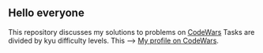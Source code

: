 ## Hello everyone
This repository discusses my solutions to problems on [CodeWars](https://www.codewars.com/)
Tasks are divided by kyu difficulty levels.
This --> [My profile on CodeWars](https://www.codewars.com/users/Roles321).
